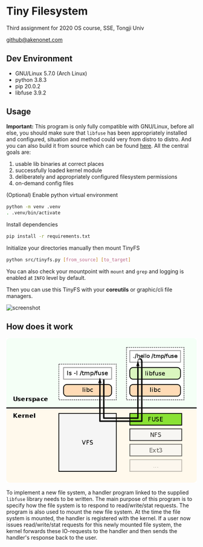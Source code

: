# Tiny Filesystem

Third assignment for 2020 OS course, SSE, Tongji Univ

github@akenonet.com

## Dev Environment

- GNU/Linux 5.7.0 (Arch Linux)
- python 3.8.3
- pip 20.0.2
- libfuse 3.9.2

## Usage

**Important:** This program is only fully compatible with GNU/Linux, before all else, you should make sure that `libfuse` has been appropriately installed and configured, situation and method could very from distro to distro. And you can also build it from source which can be found [here](https://github.com/libfuse/libfuse). All the central goals are:

1. usable lib binaries at correct places
2. successfully loaded kernel module
3. deliberately and appropriately configured filesystem permissions
4. on-demand config files

(Optional) Enable python virtual environment

```bash
python -m venv .venv
. .venv/bin/activate
```

Install dependencies

```bash
pip install -r requirements.txt
```

Initialize your directories manually then mount TinyFS

```bash
python src/tinyfs.py [from_source] [to_target]
```

You can also check your mountpoint with `mount` and `grep` and logging is enabled at `INFO` level by default.

Then you can use this TinyFS with your **coreutils** or graphic/cli file managers.

![screenshot](img/screenshot.png)

## How does it work

![fuse](img/fuse.png)

To implement a new file system, a handler program linked to the supplied `libfuse` library needs to be written. The main purpose of this program is to specify how the file system is to respond to read/write/stat requests. The program is also used to mount the new file system. At the time the file system is mounted, the handler is registered with the kernel. If a user now issues read/write/stat requests for this newly mounted file system, the kernel forwards these IO-requests to the handler and then sends the handler's response back to the user.